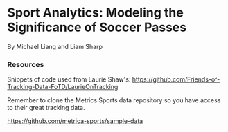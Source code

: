 # Sport Analytics: Modeling the Significance of Soccer Passes 
By Michael Liang and Liam Sharp


### Resources
Snippets of code used from Laurie Shaw's: https://github.com/Friends-of-Tracking-Data-FoTD/LaurieOnTracking

Remember to clone the Metrics Sports data repository so you have access to their great tracking data.

https://github.com/metrica-sports/sample-data
